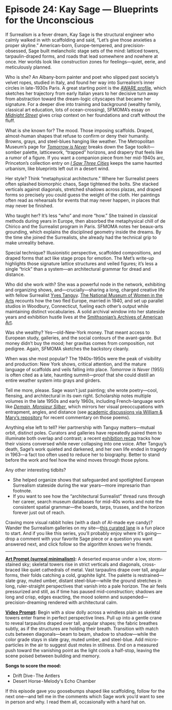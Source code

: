 # Episode 24: Kay Sage — Blueprints for the Unconscious

If Surrealism is a fever dream, Kay Sage is the structural engineer who calmly walked in with scaffolding and said, “Let’s give those anxieties a proper skyline.” American-born, Europe-tempered, and precision-obsessed, Sage built melancholic stage sets of the mind: latticed towers, tarpaulin-draped forms, and roads that lead somewhere and nowhere at once. Her worlds look like construction zones for feelings—quiet, eerie, and meticulously planned.

Who is she? An Albany-born painter and poet who slipped past society’s velvet ropes, studied in Italy, and found her way into Surrealism’s inner circles in late-1930s Paris. A great starting point is the [AWARE profile](https://awarewomenartists.com/en/artiste/kay-sage/), which sketches her trajectory from early Italian years to her decisive turn away from abstraction toward the dream-logic cityscapes that became her signature. For a deeper dive into training and background (wealthy family, classical art education, lots of ocean-crossing), SFMOMA’s essay on *[Midnight Street](https://www.sfmoma.org/essay/kay-sage-midnight-street-1944/)* gives crisp context on her foundations and craft without the fluff.

What is she known for? The mood. Those imposing scaffolds. Draped, almost-human shapes that refuse to confirm or deny their humanity. Browns, grays, and steel-blues hanging like weather. The Metropolitan Museum’s page for *[Tomorrow is Never](https://www.metmuseum.org/art/collection/search/488856)* breaks down the Sage toolkit—somber palette, latticework, “trapped” horizons, and drapery that feels like a rumor of a figure. If you want a companion piece from her mid-1940s arc, Princeton’s collection entry on *[I Saw Three Cities](https://artmuseum.princeton.edu/art/collections/objects/29317)* keeps the same haunted urbanism, like blueprints left out in a desert wind.

Her style? Think “metaphysical architecture.” Where her Surrealist peers often splashed biomorphic chaos, Sage tightened the bolts. She stacked verticals against diagonals, stretched shadows across plazas, and draped forms so precisely you could guess the weight of the cloth. Her paintings often read as rehearsals for events that may never happen, in places that may never be finished.

Who taught her? It’s less “who” and more “how.” She trained in classical methods during years in Europe, then absorbed the metaphysical chill of de Chirico and the Surrealist program in Paris. SFMOMA notes her beaux-arts grounding, which explains the disciplined geometry inside the dreams. By the time she joined the Surrealists, she already had the technical grip to make unreality behave.

Special technique? Illusionistic perspective, scaffolded compositions, and draped forms that act like stage props for emotion. The Met’s write-up highlights those signature lattice structures and veiled figures; it’s less a single “trick” than a system—an architectural grammar for dread and distance.

Who did she work with? She was a powerful node in the network, exhibiting and organizing shows, and—crucially—sharing a long, charged creative life with fellow Surrealist [Yves Tanguy](https://medium.com/@DaveLumAI/the-artist-series-begins-yves-tanguy-and-the-surrealism-of-sentient-shadows-b3eab4fa5ca0). [The National Museum of Women in the Arts](https://nmwa.org/blog/artist-spotlight/from-the-vault-kay-sage/) recounts how the two fled Europe, married in 1940, and set up parallel studios in Woodbury, Connecticut, fueling each other’s output while maintaining distinct vocabularies. A solid archival window into her stateside years and exhibition hustle lives at the [Smithsonian’s Archives of American Art](https://www.aaa.si.edu/collections/kay-sage-papers-9050).

Was she wealthy? Yes—old-New-York money. That meant access to European study, galleries, and the social contours of the avant-garde. But money didn’t buy the mood; her gravitas comes from composition, not pedigree. Again, SFMOMA sketches the backstory cleanly.

When was she most popular? The 1940s–1950s were the peak of visibility and production: New York shows, critical attention, and the mature language of scaffolds and veils falling into place. *Tomorrow is Never* (1955) is often cited as a late, haunting summit—proof that she could distill an entire weather system into grays and girders.

Tell me more, please. Sage wasn’t just painting; she wrote poetry—cool, flensing, and architectural in its own right. Scholarship notes multiple volumes in the late 1950s and early 1960s, including French-language work like *[Demain, Monsieur Silber](https://scholarworks.wm.edu/items/05be95d1-2739-485e-8711-5bb4e780cd17)*, which mirrors her visual preoccupations with entrapment, angles, and distance (see [academic discussions via William & Mary’s repository](https://scholarworks.wm.edu/items/05be95d1-2739-485e-8711-5bb4e780cd17) for recent commentary on those poems).

Anything else left to tell? Her partnership with Tanguy matters—mutual orbit, distinct poles. Curators and galleries have repeatedly paired them to illuminate both overlap and contrast; a recent [exhibition recap](https://www.hellynahmadgallery.com/exhibitions/kay-sage-and-yves-tanguy-ring-of-iron-ring-of-wool/press-release) tracks how their visions conversed while never collapsing into one voice. After Tanguy’s death, Sage’s work quieted and darkened, and her own life ended in tragedy in 1963—a fact too often used to reduce her to biography. Better to stand before the work and feel how the wind moves through those pylons.

Any other interesting tidbits?
- She helped organize shows that safeguarded and spotlighted European Surrealism stateside during the war years—more impresario than footnote.
- If you want to see how the “architectural Surrealist” thread runs through her career, search museum databases for mid-40s works and note the consistent spatial grammar—the boards, tarps, trusses, and the horizon forever just out of reach.

Craving more visual rabbit holes (with a dash of AI-made eye candy)? Wander the Surrealism galleries on my site—[this curated lane](https://lumaiere.com/?gallery=surrealism2) is a fun place to start. And if you like this series, you’ll probably enjoy where it’s going—drop a comment with your favorite Sage piece or a question you want answered next, and click follow so the algorithm knows we’re friends.

---

**[Art Prompt (surreal minimalism)](https://lumaiere.com/?gallery=surrealism3):**
A deserted expanse under a low, storm-stained sky; skeletal towers rise in strict verticals and diagonals, cross-braced like quiet cathedrals of metal. Vast tarpaulins drape over tall, angular forms, their folds catching a cold, graphite light. The palette is restrained—slate gray, muted umber, distant steel-blue—while the ground stretches in long, ruler-straight perspectives that vanish into a pale horizon. The air feels pressurized and still, as if time has paused mid-construction; shadows are long and crisp, edges exacting, the mood solemn and suspended—precision-dreaming rendered with architectural calm.

**[Video Prompt](https://www.tiktok.com/@davelumai/video/7561248297017429279):**
Begin with a slow dolly across a windless plain as skeletal towers enter frame in perfect perspective lines. Pull up into a gentle crane to reveal tarpaulins draped over tall, angular shapes; the fabric breathes subtly, as if the structures are holding their breath. Transition with match cuts between diagonals—beam to beam, shadow to shadow—while the color grade stays in slate gray, muted umber, and steel-blue. Add micro-particles in the air to suggest dust motes in stillness. End on a measured push toward the vanishing point as the light cools a half-stop, leaving the scene poised between building and memory.

**Songs to score the mood:**

- Drift Dive - The Antlers
- Desert Horse - Melody's Echo Chamber 

If this episode gave you goosebumps shaped like scaffolding, follow for the next one—and tell me in the comments which Sage work you’d want to see in person and why. I read them all, occasionally with a hard hat on.
